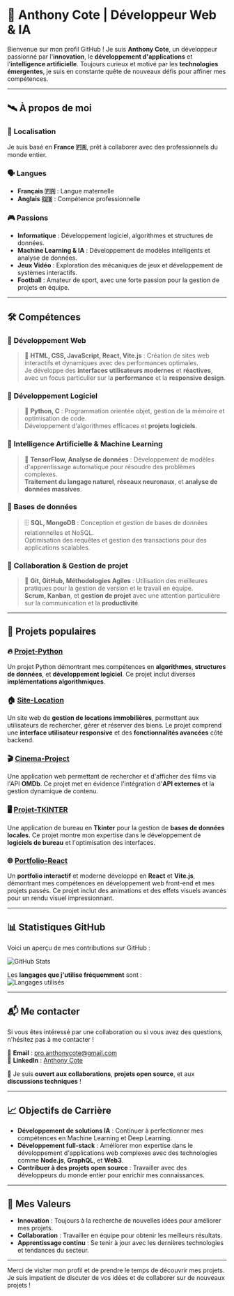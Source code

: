 # 🚀 **Anthony Cote | Développeur Web & IA** 

Bienvenue sur mon profil GitHub ! Je suis **Anthony Cote**, un développeur passionné par l'**innovation**, le **développement d'applications** et l'**intelligence artificielle**. Toujours curieux et motivé par les **technologies émergentes**, je suis en constante quête de nouveaux défis pour affiner mes compétences.  
 
---

## 🛰️ **À propos de moi**  

### 📍 **Localisation**
Je suis basé en **France 🇫🇷**, prêt à collaborer avec des professionnels du monde entier.

### 🗣️ **Langues**
- **Français 🇫🇷** : Langue maternelle
- **Anglais 🇬🇧** : Compétence professionnelle

### 🎮 **Passions**
- **Informatique** : Développement logiciel, algorithmes et structures de données.
- **Machine Learning & IA** : Développement de modèles intelligents et analyse de données.
- **Jeux Vidéo** : Exploration des mécaniques de jeux et développement de systèmes interactifs.
- **Football** : Amateur de sport, avec une forte passion pour la gestion de projets en équipe.

---

## 🛠️ **Compétences**

### 🔹 **Développement Web**
> 🚀 **HTML, CSS, JavaScript, React, Vite.js** : Création de sites web interactifs et dynamiques avec des performances optimales.  
> Je développe des **interfaces utilisateurs modernes** et **réactives**, avec un focus particulier sur la **performance** et la **responsive design**.

### 🔹 **Développement Logiciel**
> 🐍 **Python, C** : Programmation orientée objet, gestion de la mémoire et optimisation de code.  
> Développement d'algorithmes efficaces et **projets logiciels**.

### 🔹 **Intelligence Artificielle & Machine Learning**
> 🤖 **TensorFlow, Analyse de données** : Développement de modèles d'apprentissage automatique pour résoudre des problèmes complexes.  
> **Traitement du langage naturel**, **réseaux neuronaux**, et **analyse de données massives**.

### 🔹 **Bases de données**
> 🗄️ **SQL, MongoDB** : Conception et gestion de bases de données relationnelles et NoSQL.  
> Optimisation des requêtes et gestion des transactions pour des applications scalables.

### 🔹 **Collaboration & Gestion de projet**
> 🔗 **Git, GitHub, Méthodologies Agiles** : Utilisation des meilleures pratiques pour la gestion de version et le travail en équipe.  
> **Scrum, Kanban**, et **gestion de projet** avec une attention particulière sur la communication et la **productivité**.

---

## 🌟 **Projets populaires**

### 🔥 [**Projet-Python**](https://github.com/anthocote19/Projet-Python)
Un projet Python démontrant mes compétences en **algorithmes**, **structures de données**, et **développement logiciel**. Ce projet inclut diverses **implémentations algorithmiques**.

### 🏠 [**Site-Location**](https://github.com/anthocote19/Site-Location)
Un site web de **gestion de locations immobilières**, permettant aux utilisateurs de rechercher, gérer et réserver des biens. Le projet comprend une **interface utilisateur responsive** et des **fonctionnalités avancées** côté backend.

### 🎬 [**Cinema-Project**](https://github.com/anthocote19/Cinema-Project)
Une application web permettant de rechercher et d'afficher des films via l'API **OMDb**. Ce projet met en évidence l'intégration d'**API externes** et la gestion dynamique de contenu.

### 🖥️ [**Projet-TKINTER**](https://github.com/anthocote19/Projet-TKINTER)
Une application de bureau en **Tkinter** pour la gestion de **bases de données locales**. Ce projet montre mon expertise dans le développement de **logiciels de bureau** et l'optimisation des interfaces.

### 🌐 [**Portfolio-React**](https://github.com/anthocote19/Portfolio-React)
Un **portfolio interactif** et moderne développé en **React** et **Vite.js**, démontrant mes compétences en développement web front-end et mes projets passés. Ce projet inclut des animations et des effets visuels avancés pour un rendu visuel impressionnant.

---

## 📊 **Statistiques GitHub**

Voici un aperçu de mes contributions sur GitHub :  

![GitHub Stats](https://github-readme-stats.vercel.app/api?username=anthocote19&show_icons=true&theme=radical)  

Les **langages que j'utilise fréquemment** sont :  
![Langages utilisés](https://github-readme-stats.vercel.app/api/top-langs/?username=anthocote19&layout=compact&theme=radical)  

---

## 📬 **Me contacter**

Si vous êtes intéressé par une collaboration ou si vous avez des questions, n'hésitez pas à me contacter !  

📧 **Email** : [pro.anthonycote@gmail.com](mailto:pro.anthonycote@gmail.com)  
🔗 **LinkedIn** : [Anthony Cote](https://www.linkedin.com/in/anthony-cote-25390433a/)  

💬 Je suis **ouvert aux collaborations**, **projets open source**, et aux **discussions techniques** !  

---

## 📈 **Objectifs de Carrière**

- **Développement de solutions IA** : Continuer à perfectionner mes compétences en Machine Learning et Deep Learning.
- **Développement full-stack** : Améliorer mon expertise dans le développement d'applications web complexes avec des technologies comme **Node.js**, **GraphQL**, et **Web3**.
- **Contribuer à des projets open source** : Travailler avec des développeurs du monde entier pour enrichir mes connaissances.

---



## 🎯 **Mes Valeurs**

- **Innovation** : Toujours à la recherche de nouvelles idées pour améliorer mes projets.
- **Collaboration** : Travailler en équipe pour obtenir les meilleurs résultats.
- **Apprentissage continu** : Se tenir à jour avec les dernières technologies et tendances du secteur.

---

Merci de visiter mon profil et de prendre le temps de découvrir mes projets.  
Je suis impatient de discuter de vos idées et de collaborer sur de nouveaux projets !

